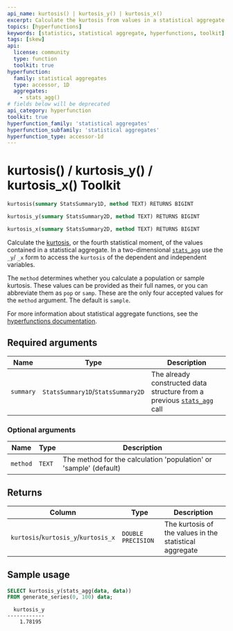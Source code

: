 ```yaml
---
api_name: kurtosis() | kurtosis_y() | kurtosis_x()
excerpt: Calculate the kurtosis from values in a statistical aggregate
topics: [hyperfunctions]
keywords: [statistics, statistical aggregate, hyperfunctions, toolkit]
tags: [skew]
api:
  license: community
  type: function
  toolkit: true
hyperfunction:
  family: statistical aggregates
  type: accessor, 1D
  aggregates:
    - stats_agg()
# fields below will be deprecated
api_category: hyperfunction
toolkit: true
hyperfunction_family: 'statistical aggregates'
hyperfunction_subfamily: 'statistical aggregates'
hyperfunction_type: accessor-1d
---
```


# kurtosis() / kurtosis_y() / kurtosis_x() <tag type="toolkit">Toolkit</tag>

```SQL
kurtosis(summary StatsSummary1D, method TEXT) RETURNS BIGINT
```

```SQL
kurtosis_y(summary StatsSummary2D, method TEXT) RETURNS BIGINT
```

```SQL
kurtosis_x(summary StatsSummary2D, method TEXT) RETURNS BIGINT
```

Calculate the [kurtosis][kurtosis], or the fourth statistical moment, of the values contained
in a statistical aggregate. In a two-dimensional [`stats_agg`][stats-agg] use
the `_y`/ `_x` form to access the `kurtosis` of the dependent and independent variables.

The `method` determines whether you calculate a population or sample kurtosis. These
values can be provided as their full names, or you can abbreviate them as `pop` or `samp`.
These are the only four accepted values for the `method` argument. The default is `sample`.

For more information about statistical aggregate functions, see the
[hyperfunctions documentation][hyperfunctions-stats-agg].

## Required arguments

|Name|Type|Description|
|-|-|-|
|`summary`|`StatsSummary1D`/`StatsSummary2D`|The already constructed data structure from a previous [`stats_agg`][stats-agg] call|

### Optional arguments

|Name|Type|Description|
|-|-|-|
|`method`|`TEXT`|The method for the calculation 'population' or 'sample' (default)|

## Returns

|Column|Type|Description|
|-|-|-|
|`kurtosis`/`kurtosis_y`/`kurtosis_x`|`DOUBLE PRECISION`|The kurtosis of the values in the statistical aggregate|

## Sample usage

```SQL
SELECT kurtosis_y(stats_agg(data, data))
FROM generate_series(0, 100) data;
```

```output
  kurtosis_y 
------------
    1.78195
```

[hyperfunctions-stats-agg]: /timescaledb/:currentVersion:/how-to-guides/hyperfunctions/stats-aggs/
[stats-agg]: /api/:currentVersion:/hyperfunctions/stats_aggs/stats_agg/
[kurtosis]: https://en.wikipedia.org/wiki/Kurtosis
